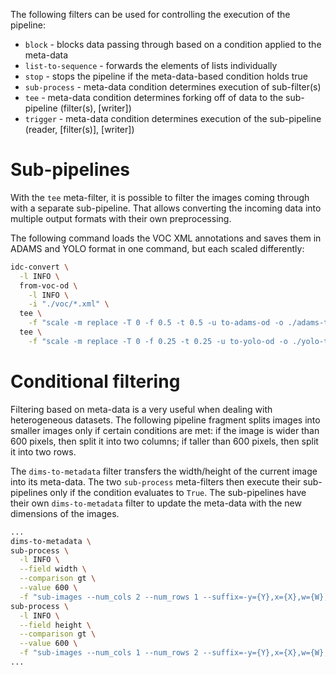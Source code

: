 The following filters can be used for controlling the execution of the
pipeline:

* `block` - blocks data passing through based on a condition applied to the meta-data
* `list-to-sequence` - forwards the elements of lists individually
* `stop` - stops the pipeline if the meta-data-based condition holds true
* `sub-process` - meta-data condition determines execution of sub-filter(s)
* `tee` - meta-data condition determines forking off of data to the sub-pipeline (filter(s), [writer])
* `trigger` - meta-data condition determines execution of the sub-pipeline (reader, [filter(s)], [writer])


# Sub-pipelines

With the `tee` meta-filter, it is possible to filter the images coming through with a separate
sub-pipeline. That allows converting the incoming data into multiple output formats with
their own preprocessing.

The following command loads the VOC XML annotations and saves them in ADAMS and YOLO format
in one command, but each scaled differently:

```bash
idc-convert \
  -l INFO \
  from-voc-od \
    -l INFO \
    -i "./voc/*.xml" \
  tee \
    -f "scale -m replace -T 0 -f 0.5 -t 0.5 -u to-adams-od -o ./adams-tee/" \
  tee \
    -f "scale -m replace -T 0 -f 0.25 -t 0.25 -u to-yolo-od -o ./yolo-tee/ --labels ./yolo-tee/labels.txt"
```


# Conditional filtering

Filtering based on meta-data is a very useful when dealing with heterogeneous 
datasets. The following pipeline fragment splits images into smaller images
only if certain conditions are met: if the image is wider than 600 pixels, then
split it into two columns; if taller than 600 pixels, then split it into
two rows.

The `dims-to-metadata` filter transfers the width/height of the current image
into its meta-data. The two `sub-process` meta-filters then execute their
sub-pipelines only if the condition evaluates to `True`. The sub-pipelines
have their own `dims-to-metadata` filter to update the meta-data with the
new dimensions of the images.


```bash
...
dims-to-metadata \
sub-process \
  -l INFO \
  --field width \
  --comparison gt \
  --value 600 \
  -f "sub-images --num_cols 2 --num_rows 1 --suffix=-y={Y},x={X},w={W},h={H} --suppress_empty dims-to-metadata" \
sub-process \
  -l INFO \
  --field height \
  --comparison gt \
  --value 600 \
  -f "sub-images --num_cols 1 --num_rows 2 --suffix=-y={Y},x={X},w={W},h={H} --suppress_empty dims-to-metadata" \
...
```

